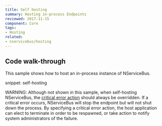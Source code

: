 ```yaml
---
title: Self hosting
summary: Hosting in-process Endpoints
reviewed: 2017-11-15
component: Core
tags:
- Hosting
related:
- nservicebus/hosting
---
```


## Code walk-through

This sample shows how to host an in-process instance of NServiceBus.

snippet: self-hosting

WARNING: Although not shown in this sample, when self-hosting NServiceBus, the [critical error action](/nservicebus/hosting/critical-errors.md) should always be overridden. If a critical error occurs, NServiceBus will stop the endpoint but will not shut down the process. By specifying a critical error action, the host application can elect to terminate in order to be respawned, or take action to notify system administrators of the failure.
